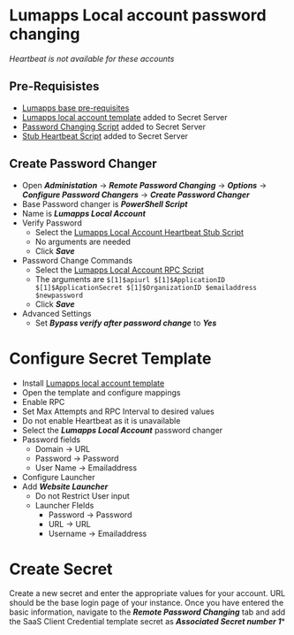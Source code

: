 # Lumapps Local account password changing
*Heartbeat is not available for these accounts*

## Pre-Requisistes
- [Lumapps base pre-requisites](./readme.md)
- [Lumapps local account template](./Template/Lumapps%20Local%20Account.xml) added to Secret Server
- [Password Changing Script](./RemotePasswordChanger/LumappsLocalAccountRPC.ps1) added to Secret Server
- [Stub Heartbeat Script](./RemotePasswordChanger/LumappsLocalAccountHeartbeatStub.ps1) added to Secret Server

## Create Password Changer
- Open ***Administation*** -> ***Remote Password Changing*** -> ***Options*** -> ***Configure Password Changers*** -> ***Create Password Changer***
- Base Password changer is ***PowerShell Script***
- Name is ***Lumapps Local Account***
- Verify Password
  - Select the [Lumapps Local Account Heartbeat Stub Script ](./RemotePasswordChanger/LumappsLocalAccountHeartbeatStub.ps1)
  - No arguments are needed
  - Click ***Save***
- Password Change Commands
  - Select the [Lumapps Local Account RPC Script ](./RemotePasswordChanger/LumappsLocalAccountRPC.ps1)
  - The arguments are  `$[1]$apiurl $[1]$ApplicationID $[1]$ApplicationSecret $[1]$OrganizationID $emailaddress $newpassword`
  - Click ***Save***
- Advanced Settings
  - Set ***Bypass verify after password change*** to ***Yes***

# Configure Secret Template
- Install [Lumapps local account template](./Template/Lumapps%20Local%20Account.xml)
- Open the template and configure mappings
- Enable RPC
- Set Max Attempts and RPC Interval to desired values
- Do not enable Heartbeat as it is unavailable
- Select the ***Lumapps Local Account*** password changer
- Password fields
  - Domain -> URL
  - Password -> Password
  - User Name -> Emailaddress
 - Configure Launcher
 - Add ***Website Launcher***
   - Do not Restrict User input
   - Launcher FIelds
     - Password -> Password
     - URL -> URL
     - Username -> Emailaddress

# Create Secret
Create a new secret and enter the appropriate values for your account. URL should be the base login page of your instance.
Once you have entered the basic information, navigate to the ***Remote Password Changing*** tab and add the SaaS Client Credential template secret as ***Associated Secret number 1****
  
